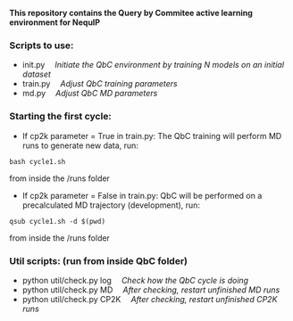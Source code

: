 **This repository contains the Query by Commitee active learning environment for NequIP**

### Scripts to use:

* init.py &emsp;*Initiate the QbC environment by training N models on an initial dataset*
* train.py &emsp;*Adjust QbC training parameters*
* md.py &emsp;*Adjust QbC MD parameters*

### Starting the first cycle:

* If cp2k parameter = True in train.py:
The QbC training will perform MD runs to generate new data, run:
```
bash cycle1.sh
```
from inside the /runs folder

* If cp2k parameter = False in train.py:
QbC will be performed on a precalculated MD trajectory (development), run:
```
qsub cycle1.sh -d $(pwd)
```
from inside the /runs folder

### Util scripts: (run from inside QbC folder)

* python util/check.py <cycle number> log &emsp;*Check how the QbC cycle is doing*
* python util/check.py <cycle number> MD &emsp;*After checking, restart unfinished MD runs*
* python util/check.py <cycle number> CP2K &emsp;*After checking, restart unfinished CP2K runs*
